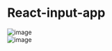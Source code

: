 # React-input-app <br>
 ![image](https://github.com/MahsumaRezai/React-input-app/assets/110189253/684f6919-e1df-4d20-9670-5f4c91756aa2)<br>
 ![image](https://github.com/MahsumaRezai/React-input-app/assets/110189253/ea38b3d3-a8e2-4255-bfee-92394d3337cb)


